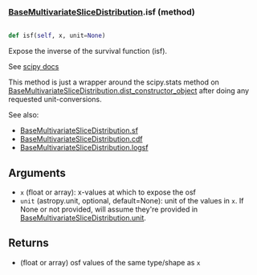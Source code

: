 ### [BaseMultivariateSliceDistribution](BaseMultivariateSliceDistribution.md).isf (method)


```py

def isf(self, x, unit=None)

```



Expose the inverse of the survival function (isf).

See [scipy docs](https://docs.scipy.org/doc/scipy/reference/generated/scipy.stats.rv_continuous.isf.html)

This method is just a wrapper around the scipy.stats method on
[BaseMultivariateSliceDistribution.dist_constructor_object](BaseMultivariateSliceDistribution.dist_constructor_object.md) after doing any requested unit-conversions.

See also:

* [BaseMultivariateSliceDistribution.sf](BaseMultivariateSliceDistribution.sf.md)
* [BaseMultivariateSliceDistribution.cdf](BaseMultivariateSliceDistribution.cdf.md)
* [BaseMultivariateSliceDistribution.logsf](BaseMultivariateSliceDistribution.logsf.md)

Arguments
----------
* `x` (float or array): x-values at which to expose the osf
* `unit` (astropy.unit, optional, default=None): unit of the values
    in `x`.  If None or not provided, will assume they're provided in
    [BaseMultivariateSliceDistribution.unit](BaseMultivariateSliceDistribution.unit.md).

Returns
---------
* (float or array) osf values of the same type/shape as `x`

